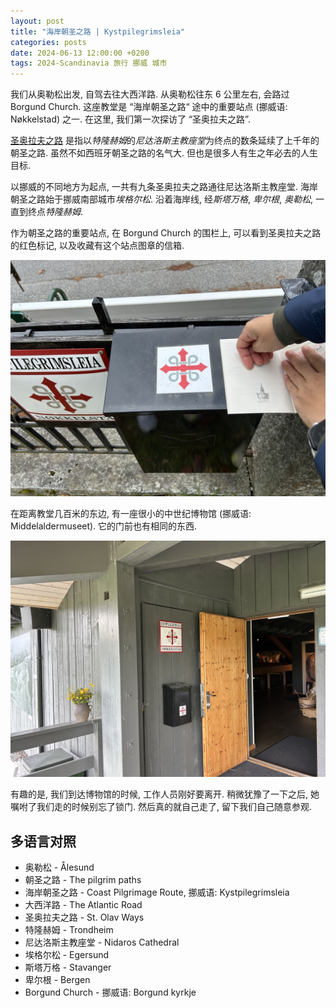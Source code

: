 ```yaml
---
layout: post
title: "海岸朝圣之路 | Kystpilegrimsleia"
categories: posts
date: 2024-06-13 12:00:00 +0200
tags: 2024-Scandinavia 旅行 挪威 城市
---
```


我们从奥勒松出发, 自驾去往大西洋路. 从奥勒松往东 6 公里左右, 会路过 Borgund Church. 这座教堂是 “海岸朝圣之路“ 途中的重要站点 (挪威语: Nøkkelstad) 之一. 在这里, 我们第一次探访了 “圣奥拉夫之路”.

[圣奥拉夫之路](https://www.pilegrimsleden.no/en) 是指以*特隆赫姆*的*尼达洛斯主教座堂*为终点的数条延续了上千年的朝圣之路. 虽然不如西班牙朝圣之路的名气大. 但也是很多人有生之年必去的人生目标.

以挪威的不同地方为起点, 一共有九条圣奥拉夫之路通往尼达洛斯主教座堂. 海岸朝圣之路始于挪威南部城市*埃格尔松*. 沿着海岸线, 经*斯塔万格*, *卑尔根*, *奥勒松*, 一直到终点*特隆赫姆*.

作为朝圣之路的重要站点, 在 Borgund Church 的围栏上, 可以看到圣奥拉夫之路的红色标记, 以及收藏有这个站点图章的信箱.

![Borgund Church](/assets/images/2024/scandinavia/kystpilegrimsleia/borgund-church.jpeg)

在距离教堂几百米的东边, 有一座很小的中世纪博物馆 (挪威语: Middelaldermuseet). 它的门前也有相同的东西.

![Middelaldermuseet](/assets/images/2024/scandinavia/kystpilegrimsleia/middelaldermuseet.jpeg)

有趣的是, 我们到达博物馆的时候, 工作人员刚好要离开. 稍微犹豫了一下之后, 她嘱咐了我们走的时候别忘了锁门. 然后真的就自己走了, 留下我们自己随意参观.

## 多语言对照

* 奥勒松 - Ålesund
* 朝圣之路 - The pilgrim paths
* 海岸朝圣之路 - Coast Pilgrimage Route, 挪威语: Kystpilegrimsleia
* 大西洋路 - The Atlantic Road
* 圣奥拉夫之路 - St. Olav Ways
* 特隆赫姆 - Trondheim
* 尼达洛斯主教座堂 - Nidaros Cathedral
* 埃格尔松 - Egersund
* 斯塔万格 - Stavanger
* 卑尔根 - Bergen
* Borgund Church - 挪威语: Borgund kyrkje
